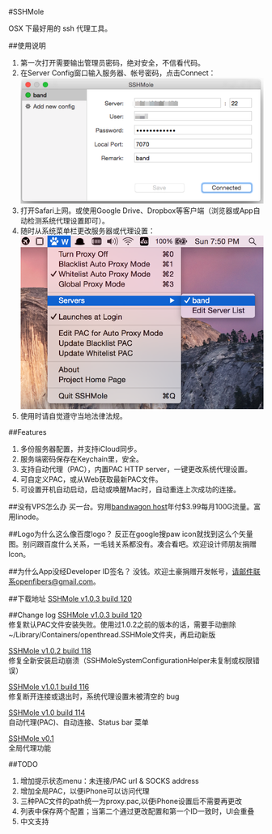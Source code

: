 #SSHMole

OSX 下最好用的 ssh 代理工具。  

##使用说明
1. 第一次打开需要输出管理员密码，绝对安全，不信看代码。  
2. 在Server Config窗口输入服务器、帐号密码，点击Connect：  
![demo](https://raw.githubusercontent.com/OpenFibers/SSHMole/master/DemoPics/demo1.png)  
3. 打开Safari上网。或使用Google Drive、Dropbox等客户端（浏览器或App自动检测系统代理设置即可）。  
4. 随时从系统菜单栏更改服务器或代理设置：  
![demo](https://raw.githubusercontent.com/OpenFibers/SSHMole/master/DemoPics/demo2.png)  
5. 使用时请自觉遵守当地法律法规。  

##Features
1. 多份服务器配置，并支持iCloud同步。  
2. 服务端密码保存在Keychain里，安全。  
3. 支持自动代理（PAC），内置PAC HTTP server，一键更改系统代理设置。
4. 可自定义PAC，或从Web获取最新PAC文件。  
5. 可设置开机自动启动，启动或唤醒Mac时，自动重连上次成功的连接。  

##没有VPS怎么办
买一台。穷用[bandwagon host](http://www.tennfy.com/1347.html)年付$3.99每月100G流量。富用linode。  

##Logo为什么这么像百度logo？
反正在google搜paw icon就找到这么个矢量图。别问跟百度什么关系，一毛钱关系都没有。凑合看吧。欢迎设计师朋友捐赠Icon。  

##为什么App没经Developer ID签名？
没钱。欢迎土豪捐赠开发帐号，请邮件联系openfibers@gmail.com。  

##下载地址
[SSHMole v1.0.3 build 120](https://github.com/OpenFibers/SSHMole/raw/master/Product/SSHMole_v1.0.3_build120.zip)  

##Change log
[SSHMole v1.0.3 build 120](https://github.com/OpenFibers/SSHMole/raw/master/Product/SSHMole_v1.0.3_build120.zip)  
修复默认PAC文件安装失败。使用过1.0.2之前的版本的话，需要手动删除~/Library/Containers/openthread.SSHMole文件夹，再启动新版

[SSHMole v1.0.2 build 118](https://github.com/OpenFibers/SSHMole/raw/master/Product/SSHMole_v1.0.2_build118.zip)  
修复全新安装启动崩溃（SSHMoleSystemConfigurationHelper未复制或权限错误）

[SSHMole v1.0.1 build 116](https://github.com/OpenFibers/SSHMole/raw/master/Product/SSHMole_v1.0.1_build116.zip)  
修复断开连接或退出时，系统代理设置未被清空的 bug

[SSHMole v1.0 build 114](https://github.com/OpenFibers/SSHMole/raw/master/Product/SSHMole_v1.0_build114.zip)  
自动代理(PAC)、自动连接、Status bar 菜单

[SSHMole v0.1](https://github.com/OpenFibers/SSHMole/raw/master/Product/SSHMole_v0.1.zip)  
全局代理功能

##TODO
1. 增加提示状态menu：未连接/PAC url & SOCKS address
2. 增加全局PAC，以便iPhone可以访问代理
3. 三种PAC文件的path统一为proxy.pac,以便iPhone设置后不需要再更改
4. 列表中保存两个配置；当第二个通过更改配置和第一个ID一致时，UI会重叠  
5. 中文支持
